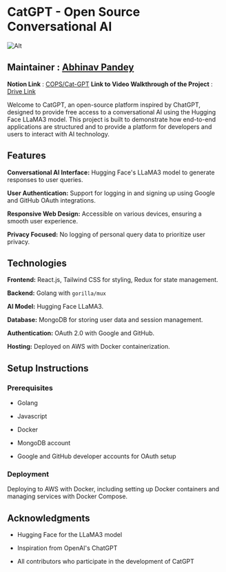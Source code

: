 # CatGPT - Open Source Conversational AI

![Alt](https://repobeats.axiom.co/api/embed/a55b833b84e611f01b32573f74f497bfb2d41d81.svg "Repobeats analytics image")

## **Maintainer** : [Abhinav Pandey](https://github.com/Sweetdevil144/)

**Notion Link** : [COPS/Cat-GPT](https://childlike-newsboy-5dd.notion.site/Cat-GPT-fd57b098bdd64f7090ac6d86dcc71564?pvs=4)
**Link to Video Walkthrough of the Project** : [Drive Link]([url](https://drive.google.com/drive/folders/1rTi7Gzf8fPg_Y0PLziTa72jcS1a4bbjA?usp=sharing))

Welcome to CatGPT, an open-source platform inspired by ChatGPT, designed to provide free access to a conversational AI using the Hugging Face LLaMA3 model. This project is built to demonstrate how end-to-end applications are structured and to provide a platform for developers and users to interact with AI technology.

## Features

**Conversational AI Interface:** Hugging Face's LLaMA3 model to generate responses to user queries.

**User Authentication:** Support for logging in and signing up using Google and GitHub OAuth integrations.

**Responsive Web Design:** Accessible on various devices, ensuring a smooth user experience.

**Privacy Focused:** No logging of personal query data to prioritize user privacy.

## Technologies

**Frontend:** React.js, Tailwind CSS for styling, Redux for state management.

**Backend:** Golang with `gorilla/mux`

**AI Model:** Hugging Face LLaMA3.

**Database:** MongoDB for storing user data and session management.

**Authentication:** OAuth 2.0 with Google and GitHub.

**Hosting:** Deployed on AWS with Docker containerization.

## Setup Instructions

### Prerequisites

- Golang

- Javascript

- Docker

- MongoDB account

- Google and GitHub developer accounts for OAuth setup

### Deployment

Deploying to AWS with Docker, including setting up Docker containers and managing services with Docker Compose.

## Acknowledgments

- Hugging Face for the LLaMA3 model

- Inspiration from OpenAI's ChatGPT

- All contributors who participate in the development of CatGPT
